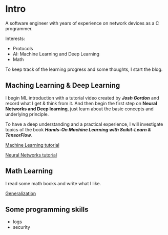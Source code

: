 # Intro

A software engineer with years of experience on network devices
as a C programmer.

Interests:

* Protocols
* AI: Machine Learning and Deep Learning
* Math

To keep track of the learning progress and some thoughts, I start the blog.

## Maching Learning & Deep Learning

I begin ML introduction with a tutorial video created by ***Josh Gordon*** and
record what I get & think from it.
And then begin the first step on **Neural Networks and Deep learning**, just
learn about the basic concepts and underlying principle.

To have a deep understanding and a practical experience, I will investigate
topics of the book ***Hands-On Machine Learning with Scikit-Learn & TensorFlow***.

[Machine Learning tutorial](./ml_tutorials/ml_tutorials.md)

[Neural Networks tutorial](./neural_networks/neural_networks.md)

## Math Learning

I read some math books and write what I like.

[Generalization](./math/generalization.md)

## Some programming skills

* logs
* security
